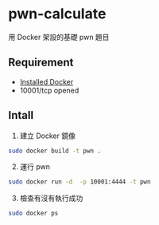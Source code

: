 # pwn-calculate
用 Docker 架設的基礎 pwn 題目
## Requirement
- [Installed Docker](https://docs.docker.com/install/)
- 10001/tcp opened
## Intall
1. 建立 Docker 鏡像
```sh
sudo docker build -t pwn .
```
2. 運行 pwn
```sh
sudo docker run -d  -p 10001:4444 -t pwn
```
3. 檢查有沒有執行成功
```sh
sudo docker ps
```
